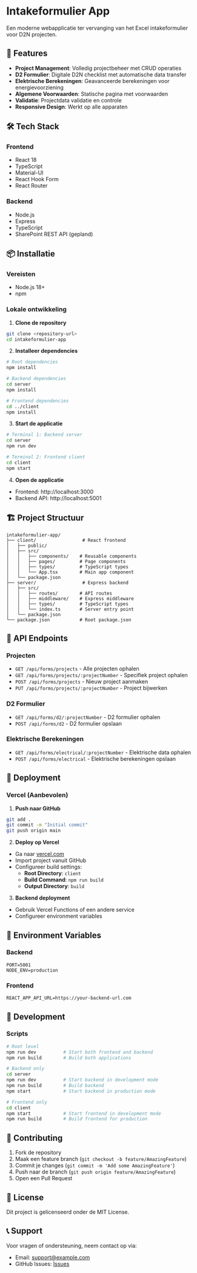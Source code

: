 # Intakeformulier App

Een moderne webapplicatie ter vervanging van het Excel intakeformulier voor D2N projecten.

## 🚀 Features

- **Project Management**: Volledig projectbeheer met CRUD operaties
- **D2 Formulier**: Digitale D2N checklist met automatische data transfer
- **Elektrische Berekeningen**: Geavanceerde berekeningen voor energievoorziening
- **Algemene Voorwaarden**: Statische pagina met voorwaarden
- **Validatie**: Projectdata validatie en controle
- **Responsive Design**: Werkt op alle apparaten

## 🛠️ Tech Stack

### Frontend
- React 18
- TypeScript
- Material-UI
- React Hook Form
- React Router

### Backend
- Node.js
- Express
- TypeScript
- SharePoint REST API (gepland)

## 📦 Installatie

### Vereisten
- Node.js 18+
- npm

### Lokale ontwikkeling

1. **Clone de repository**
```bash
git clone <repository-url>
cd intakeformulier-app
```

2. **Installeer dependencies**
```bash
# Root dependencies
npm install

# Backend dependencies
cd server
npm install

# Frontend dependencies
cd ../client
npm install
```

3. **Start de applicatie**
```bash
# Terminal 1: Backend server
cd server
npm run dev

# Terminal 2: Frontend client
cd client
npm start
```

4. **Open de applicatie**
- Frontend: http://localhost:3000
- Backend API: http://localhost:5001

## 🏗️ Project Structuur

```
intakeformulier-app/
├── client/                 # React frontend
│   ├── public/
│   ├── src/
│   │   ├── components/    # Reusable components
│   │   ├── pages/         # Page components
│   │   ├── types/         # TypeScript types
│   │   └── App.tsx        # Main app component
│   └── package.json
├── server/                 # Express backend
│   ├── src/
│   │   ├── routes/        # API routes
│   │   ├── middleware/    # Express middleware
│   │   ├── types/         # TypeScript types
│   │   └── index.ts       # Server entry point
│   └── package.json
└── package.json           # Root package.json
```

## 🔧 API Endpoints

### Projecten
- `GET /api/forms/projects` - Alle projecten ophalen
- `GET /api/forms/projects/:projectNumber` - Specifiek project ophalen
- `POST /api/forms/projects` - Nieuw project aanmaken
- `PUT /api/forms/projects/:projectNumber` - Project bijwerken

### D2 Formulier
- `GET /api/forms/d2/:projectNumber` - D2 formulier ophalen
- `POST /api/forms/d2` - D2 formulier opslaan

### Elektrische Berekeningen
- `GET /api/forms/electrical/:projectNumber` - Elektrische data ophalen
- `POST /api/forms/electrical` - Elektrische berekeningen opslaan

## 🚀 Deployment

### Vercel (Aanbevolen)

1. **Push naar GitHub**
```bash
git add .
git commit -m "Initial commit"
git push origin main
```

2. **Deploy op Vercel**
- Ga naar [vercel.com](https://vercel.com)
- Import project vanuit GitHub
- Configureer build settings:
  - **Root Directory**: `client`
  - **Build Command**: `npm run build`
  - **Output Directory**: `build`

3. **Backend deployment**
- Gebruik Vercel Functions of een andere service
- Configureer environment variables

## 🔐 Environment Variables

### Backend
```env
PORT=5001
NODE_ENV=production
```

### Frontend
```env
REACT_APP_API_URL=https://your-backend-url.com
```

## 📝 Development

### Scripts
```bash
# Root level
npm run dev          # Start both frontend and backend
npm run build        # Build both applications

# Backend only
cd server
npm run dev          # Start backend in development mode
npm run build        # Build backend
npm start            # Start backend in production mode

# Frontend only
cd client
npm start            # Start frontend in development mode
npm run build        # Build frontend for production
```

## 🤝 Contributing

1. Fork de repository
2. Maak een feature branch (`git checkout -b feature/AmazingFeature`)
3. Commit je changes (`git commit -m 'Add some AmazingFeature'`)
4. Push naar de branch (`git push origin feature/AmazingFeature`)
5. Open een Pull Request

## 📄 License

Dit project is gelicenseerd onder de MIT License.

## 📞 Support

Voor vragen of ondersteuning, neem contact op via:
- Email: support@example.com
- GitHub Issues: [Issues](https://github.com/your-username/intakeformulier-app/issues)
